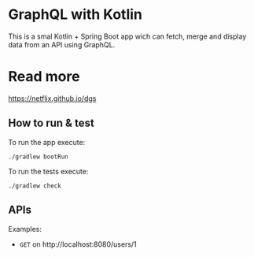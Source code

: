 # GraphQL with Kotlin

This is a smal Kotlin + Spring Boot app wich can fetch, merge and display data from an API using GraphQL.

# Read more

https://netflix.github.io/dgs

## How to run & test

To run the app execute: 

    ./gradlew bootRun

To run the tests execute:

    ./gradlew check
    
## APIs

Examples:

 - `GET` on http://localhost:8080/users/1
